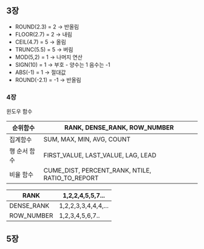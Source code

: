 
## 3장

- ROUND(2.3) = 2   -> 반올림
- FLOOR(2.7) = 2   -> 내림 
- CEIL(4.7) = 5   -> 올림
- TRUNC(5.5) = 5   -> 버림
- MOD(5,2) = 1   -> 나머지 연산
- SIGN(10) = 1   -> 부호  - 양수는 1 음수는 -1
- ABS(-1) = 1   -> 절대값
- ROUND(-2.1) = -1   -> 반올림

### 4장

 윈도우 함수

| 순위함수    | RANK, DENSE_RANK, ROW_NUMBER                    |
| ------- | ----------------------------------------------- |
| 집계함수    | SUM, MAX, MIN, AVG, COUNT                       |
| 행 순서 함수 | FIRST_VALUE, LAST_VALUE, LAG, LEAD              |
| 비율 함수   | CUME_DIST, PERCENT_RANK, NTILE, RATIO_TO_REPORT |

| RANK       | 1,2,2,4,5,5,7...    |
| ---------- | ------------------- |
| DENSE_RANK | 1,2,2,3,3,4,4,4,... |
| ROW_NUMBER | 1,2,3,4,5,6,7..     |

## 5장

